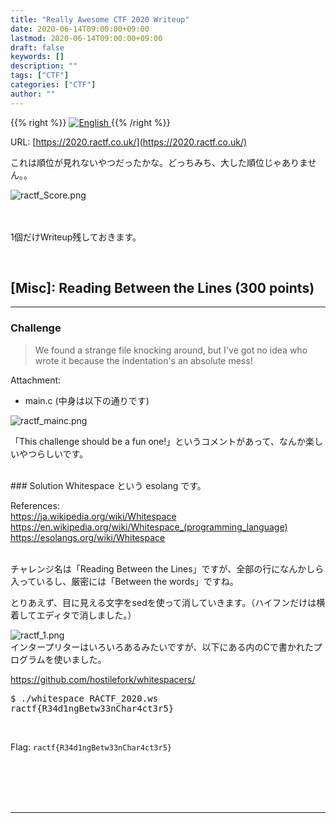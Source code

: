 ```yaml
---
title: "Really Awesome CTF 2020 Writeup"
date: 2020-06-14T09:00:00+09:00
lastmod: 2020-06-14T09:00:00+09:00
draft: false
keywords: []
description: ""
tags: ["CTF"]
categories: ["CTF"]
author: ""
---
```

{{% right %}}
<a href="https://translate.google.com/translate?hl=en&sl=ja&tl=en&u=https%3A%2F%2Fcaptureamerica.github.io%2Fwriteups%2Fpost%2Fractf_2020%2F">
<img src="https://captureamerica.github.io/writeups/img/En.png" alt="English">
</a>
{{% /right %}}

URL: [https://2020.ractf.co.uk/](https://2020.ractf.co.uk/)

これは順位が見れないやつだったかな。どっちみち、大した順位じゃありません。。

<img src="https://captureamerica.github.io/writeups/img/ractf_Score.png" alt="ractf_Score.png">



<br /><br />
1個だけWriteup残しておきます。

<br />

## [Misc]: Reading Between the Lines (300 points)
- - -
### Challenge
> We found a strange file knocking around, but I've got no idea who wrote it because the indentation's an absolute mess!

Attachment:

- main.c (中身は以下の通りです)

<img src="https://captureamerica.github.io/writeups/img/ractf_mainc.png" alt="ractf_mainc.png">


「This challenge should be a fun one!」というコメントがあって、なんか楽しいやつらしいです。


<br />
### Solution
Whitespace という esolang です。

References:<br />
https://ja.wikipedia.org/wiki/Whitespace<br />
https://en.wikipedia.org/wiki/Whitespace_(programming_language)<br />
https://esolangs.org/wiki/Whitespace<br />

<br />
チャレンジ名は「Reading Between the Lines」ですが、全部の行になんかしら入っているし、厳密には「Between the words」ですね。

とりあえず、目に見える文字をsedを使って消していきます。（ハイフンだけは横着してエディタで消しました。）

<img src="https://captureamerica.github.io/writeups/img/ractf_1.png" alt="ractf_1.png">


<br />
インタープリターはいろいろあるみたいですが、以下にある内のCで書かれたプログラムを使いました。

https://github.com/hostilefork/whitespacers/

<pre>
$ ./whitespace RACTF_2020.ws 
ractf{R34d1ngBetw33nChar4ct3r5}
</pre>

<br />

Flag: `ractf{R34d1ngBetw33nChar4ct3r5}`


<br /><br />
<br /><br />
- - -
<br /><br />
<br /><br />

